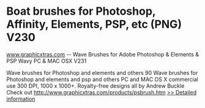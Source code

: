 # Boat brushes for Photoshop, Affinity, Elements, PSP, etc (PNG) V230
www.graphicxtras.com -- Wave Brushes for Adobe Photoshop & Elements & PSP Wavy PC & MAC OSX V231

Wave brushes for Photoshop and elements and others
90 Wave brushes for Photoshop and elements and psp and others PC and MAC OS X commercial use 300 DPI, 1000 x 1000+. Royalty-free designs all by Andrew Buckle
Check out http://www.graphicxtras.com/products/psbrush.htm
[>> Detailed information](https://secure.shareit.com/shareit/product.html?productid=300631536&affiliateid=200057808)